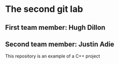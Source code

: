 # The second git lab
## First team member: Hugh Dillon
## Second team member: Justin Adie
This repository is an example of a C++ project
